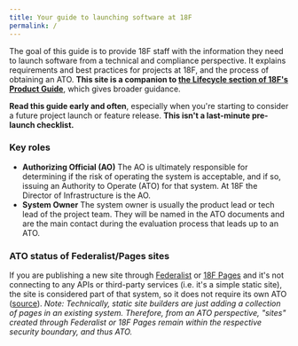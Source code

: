```yaml
---
title: Your guide to launching software at 18F
permalink: /
---
```


The goal of this guide is to provide 18F staff with the information they need to launch software from a technical and compliance perspective. It explains requirements and best practices for projects at 18F, and the process of obtaining an ATO. **This site is a companion to [the Lifecycle section of 18F's Product Guide](https://pages.18f.gov/product-guide/lifecycle-of-a-project/)**, which gives broader guidance.

**Read this guide early and often**, especially when you're starting to consider a future project launch or feature release. **This isn't a last-minute pre-launch checklist.**

### Key roles

- **Authorizing Official (AO)** The AO is ultimately responsible for determining if the risk of operating the system is acceptable, and if so, issuing an Authority to Operate (ATO) for that system. At 18F the Director of Infrastructure is the AO.
- **System Owner** The system owner is usually the product lead or tech lead of the project team. They will be named in the ATO documents and are the main contact during the evaluation process that leads up to an ATO.

### ATO status of Federalist/Pages sites

If you are publishing a new site through [Federalist](infrastructure/#federalist) or [18F Pages](infrastructure/#f-pages) and it's not connecting to any APIs or third-party services (i.e. it's a simple static site), the site is considered part of that system, so it does not require its own ATO ([source](https://github.com/18F/before-you-ship/issues/95#issuecomment-174011747)). *Note: Technically, static site builders are just adding a collection of pages in an existing system. Therefore, from an ATO perspective, "sites" created through Federalist or 18F Pages remain within the respective security boundary, and thus ATO.*

